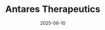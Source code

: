 ---  
layout: startup_page  
title: "Antares Therapeutics"  
id: "antaresrx.com"  
permalink: "/antarestherapeuticsantaresrx.com06102025/"  
website: "https://www.antaresrx.com/"  
funding_round: "Series A"  
funding_amount: "$177M"  
investors: "Omega Funds, Atlas Venture, Lightspeed Venture Partners, BVF Partners, Cormorant Asset Management, Vinyanshu Ventures, Abingworth, Invus, Tenmile, Vida Ventures, Willett Advisors"  
about: "Antares Therapeutics is a biotechnology company developing first-in-class precision medicines for cancer and other serious diseases. The company focuses on validated, undruggable targets with large unmet needs and is advancing a pipeline of small molecule assets, with its most advanced program expected to enter the clinic in 2026."  
markets: "Biotech, Oncology, Medical, Pharmaceutical"  
hq: "Ewing, New Jersey, United States"  
founded_year: "1979"  
linkedin: "https://www.linkedin.com/company/antares-therapeutics"  
twitter: ""  
instagram: ""  
facebook: ""  
crunchbase: "https://www.crunchbase.com/organization/antares-pharma"  
pitchbook: "https://pitchbook.com/profiles/company/41941-72"  

date_display: "10-Jun-2025"  
date: "2025-06-10"

# SEO Optimization  
meta_title: "Antares Therapeutics - Series A Funding ($177M)"  
meta_description: "Antares Therapeutics, Antares Therapeutics is a biotechnology company developing first-in-class precision medicines for cancer and other serious diseases. The company focus..."  
meta_keywords: "Antares Therapeutics, Biotech, Oncology, Medical, Pharmaceutical, Series A funding"  
canonical_url: "https://startup.projectstartups.com/antarestherapeuticsantaresrx.com06102025/"  
---